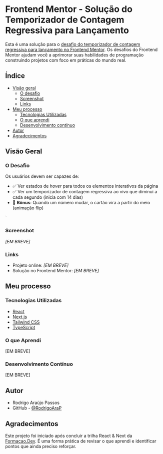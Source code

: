 # Frontend Mentor - Solução do Temporizador de Contagem Regressiva para Lançamento

Esta é uma solução para o [desafio do temporizador de contagem regressiva para lançamento no Frontend Mentor](https://www.frontendmentor.io/challenges/launch-countdown-timer-N0XkGfyz-). Os desafios do Frontend Mentor ajudam você a aprimorar suas habilidades de programação construindo projetos com foco em práticas do mundo real.

## Índice

- [Visão geral](#visão-geral)
  - [O desafio](#o-desafio)
  - [Screenshot](#screenshot)
  - [Links](#links)
- [Meu processo](#meu-processo)
  - [Tecnologias Utilizadas](#tecnologias-utilizadas)
  - [O que aprendi](#o-que-aprendi)
  - [Desenvolvimento contínuo](#desenvolvimento-contínuo)
- [Autor](#autor)
- [Agradecimentos](#agradecimentos)

## Visão Geral

### O Desafio

Os usuários devem ser capazes de:

- ✅ Ver estados de *hover* para todos os elementos interativos da página
- ✅ Ver um temporizador de contagem regressiva ao vivo que diminui a cada segundo (inicia com 14 dias)
- 🎁 **Bônus**: Quando um número mudar, o cartão vira a partir do meio (animação flip)

`

### Screenshot

*[EM BREVE]* 

### Links

- Projeto online: *[EM BREVE]*
- Solução no Frontend Mentor: *[EM BREVE]*

## Meu processo

### Tecnologias Utilizadas

- [React](https://reactjs.org/) 
- [Next.js](https://nextjs.org/)  
- [Tailwind CSS](https://tailwindcss.com/) 
- [TypeScript](https://www.typescriptlang.org/pt/docs/)

### O que Aprendi

[EM BREVE]

### Desenvolvimento Contínuo

[EM BREVE]

## Autor

- Rodrigo Araújo Passos
- GitHub - [@RodrigoAraP](https://github.com/RodrigoAraP)

## Agradecimentos

Este projeto foi iniciado após concluir a trilha React & Next da [Formacao.Dev](https://escola.formacao.dev/).
É uma forma prática de revisar o que aprendi e identificar pontos que ainda preciso reforçar.
